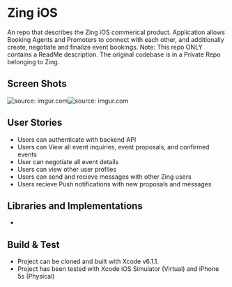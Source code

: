 # Zing iOS

An repo that describes the Zing iOS commerical product. Application allows Booking Agents and Promoters to connect with each other, and additionally create, negotiate and finalize event bookings.
 Note: This repo ONLY contains a ReadMe description. The original codebase is in a Private Repo belonging to Zing.

## Screen Shots
<img src="http://i.imgur.com/F8dnRT6.png" title="source: imgur.com" /><img src="http://i.imgur.com/1lreKkR.png" title="source: imgur.com" />

## User Stories
 - Users can authenticate with backend API
 - Users can View all event inquiries, event proposals, and confirmed events
 - User can negotiate all event details
 - Users can view other user profiles
 - Users can send and recieve messages with other Zing users
 - Users recieve Push notifications with new proposals and messages

## Libraries and Implementations
 - 

## Build & Test
 - Project can be cloned and built with Xcode v6.1.1.
 - Project has been tested with Xcode iOS Simulator (Virtual) and iPhone 5s (Physical)
